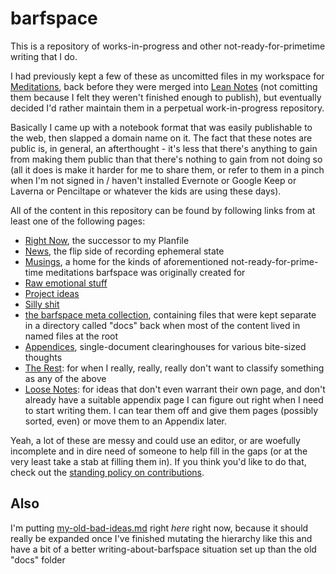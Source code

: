 # barfspace

This is a repository of works-in-progress and other not-ready-for-primetime writing that I do.

I had previously kept a few of these as uncomitted files in my workspace for [Meditations][], back before they were merged into [Lean Notes][] (not comitting them because I felt they weren't finished enough to publish), but eventually decided I'd rather maintain them in a perpetual work-in-progress repository.

Basically I came up with a notebook format that was easily publishable to the web, then slapped a domain name on it. The fact that these notes are public is, in general, an afterthought - it's less that there's anything to gain from making them public than that there's nothing to gain from not doing so (all it does is make it harder for me to share them, or refer to them in a pinch when I'm not signed in / haven't installed Evernote or Google Keep or Laverna or Penciltape or whatever the kids are using these days).

All of the content in this repository can be found by following links from at least one of the following pages:

- [Right Now][], the successor to my Planfile
- [News][], the flip side of recording ephemeral state
- [Musings][], a home for the kinds of aforementioned not-ready-for-prime-time meditations barfspace was originally created for
- [Raw emotional stuff][raw]
- [Project ideas][projects]
- [Silly shit][tumblr]
- [the barfspace meta collection][meta], containing files that were kept separate in a directory called "docs" back when most of the content lived in named files at the root
- [Appendices][], single-document clearinghouses for various bite-sized thoughts
- [The Rest][]: for when I really, really, really don't want to classify something as any of the above
- [Loose Notes][]: for ideas that don't even warrant their own page, and don't already have a suitable appendix page I can figure out right when I need to start writing them. I can tear them off and give them pages (possibly sorted, even) or move them to an Appendix later.

Yeah, a lot of these are messy and could use an editor, or are woefully incomplete and in dire need of someone to help fill in the gaps (or at the very least take a stab at filling them in). If you think you'd like to do that, check out the [standing policy on contributions][contributions].

## Also

I'm putting [my-old-bad-ideas.md][] right *here* right now, because it should really be expanded once I've finished mutating the hierarchy like this and have a bit of a better writing-about-barfspace situation set up than the old "docs" folder

[Lean Notes]: https://github.com/stuartpb/leannotes
[Meditations]: https://github.com/stuartpb/leannotes/blob/master/content/8f2359ae-186f-4878-b5e5-33f3c177e6fc.md

[Right Now]: content/41218b84-cd08-48a5-b91a-865e8b90c46a.md
[News]: content/afcfaa78-ef7e-429e-a2ea-0b5c7abaf7b7.md
[projects]: content/8509d6ba-3cdd-418a-82ea-94cc044b6aef.md
[Musings]: content/b3a81329-fbe5-42e6-be3c-5a836c5155e7.md
[raw]: content/a281eee4-5e61-4026-846a-40fed7d38db9.md
[tumblr]: content/e1cae26c-3271-48ac-aa0c-a085fa4aa211
[meta]: content/8c5a1d30-97d9-4395-85be-b6c8ba57b239.md
[Appendices]: content/f161276f-fd3c-49bb-93b1-3e99aab9e266.md
[The Rest]: content/ff47c3c8-6686-4225-ba27-23f61c604e0d.md
[Loose Notes]: content/434dd429-b16d-4924-996f-aaf2ebff29ef.md
[contributions]: content/5b5e1a92-bd30-4827-9196-48a9c07c165a.md
[my-old-bad-ideas.md]: content/f3f3d6ba-6342-415a-9f3b-ab4f1d75a692.md
